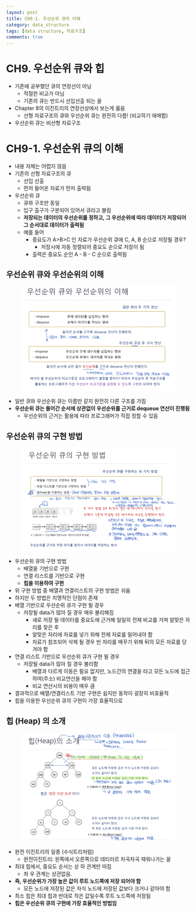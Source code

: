 ```yaml
---
layout: post
title: CH9-1. 우선순위 큐의 이해
category: data_structure
tags: [data structure, 자료구조]
comments: true
---
```


# CH9. 우선순위 큐와 힙
- 기존에 공부했던 큐의 연장선이 아님
  - 적절한 비교가 아님
  - 기존의 큐는 반드시 선입선출 되는 꼴
- Chapter 8의 이진트리의 연장선상에서 보는게 옳음
  - 선형 자료구조의 큐와 우선순위 큐는 완전히 다름! (비교하기 애매함)
- 우선순위 큐는 비선형 자료구조

# CH9-1. 우선순위 큐의 이해
- 내용 자체는 어렵지 않음
- 기존의 선형 자료구조의 큐
  - 선입 선출
  - 먼저 들어온 자료가 먼저 출력됨
- 우선순위 큐
  - 큐와 구조만 동일
  - 입구 출구가 구분되어 있어서 큐라고 불림
  - __저장되는 데이터의 우선순위를 정하고, 그 우선순위에 따라 데이터가 저장되어 그 순서대로 데이터가 출력됨__
  - 예를 들어
    - 중요도가 A>B>C 인 자료가 우선순위 큐에 C, A, B 순으로 저장될 경우?
      - 저장시에 자동 정렬되어 중요도 순으로 저장이 됨
    - 출력은 중요도 순인 A - B - C 순으로 출력됨

## 우선순위 큐와 우선순위의 이해

<center>
<figure>
<img src="/assets/post_img/data_structure/2019-08-06-data_structure/fig1.PNG" alt="views">
<figcaption> </figcaption>
</figure>
</center>

- 일반 큐와 우선순위 큐는 이름만 같지 완전히 다른 구조를 가짐
- __우선순위 큐는 들어간 순서에 상관없이 우선순위를 근거로 dequeue 연산이 진행됨__
  - 우선순위의 근거는 활용에 따라 프로그래머가 직접 정할 수 있음

## 우선순위 큐의 구현 방법

<center>
<figure>
<img src="/assets/post_img/data_structure/2019-08-06-data_structure/fig2.PNG" alt="views">
<figcaption> </figcaption>
</figure>
</center>

- 우선순위 큐의 구현 방법
  - 배열을 기반으로 구현
  - 연결 리스트를 기반으로 구현
  - __힙을 이용하여 구현__
- 위 구현 방법 중 배열과 연결리스트의 구현 방법은 쉬움
- 하지만 두 방법은 치명적인 단점이 존재
- 배열 기반으로 우선순위 큐가 구현 될 경우
  - 저장될 data가 많아 질 경우 매우 불리해짐
    - 새로 저장 될 데이터를 중요도에 근거해 일일히 전체 비교를 거쳐 알맞은 자리를 찾은 후
    - 알맞은 자리에 자료를 넣기 위해 전체 자료를 밀어내야 함
    - 자료가 참조되어 삭제 될 경우 빈 자리를 메꾸기 위해 뒤의 모든 자료를 당겨야 함
- 연결 리스트 기반으로 우선순위 큐가 구현 될 경우
  - 저장될 data가 많아 질 경우 불리함
    - 배열과 다르게 이동은 필요 없지만, 노드간의 연결을 타고 모든 노드에 접근하여(주소) 비교연산을 해야 함
    - 비교 연산시의 비용이 매우 큼
- 결과적으로 배열/연결리스트 기반 구현은 쉽지만 동작이 굉장히 비효율적
- 힙을 이용한 우선순위 큐의 구현이 가장 효율적으로 

## 힙 (Heap) 의 소개

<center>
<figure>
<img src="/assets/post_img/data_structure/2019-08-06-data_structure/fig3.PNG" alt="views">
<figcaption> </figcaption>
</figure>
</center>

- 완전 이진트리의 일종 (수식트리처럼)
  - 완전이진트리: 왼쪽에서 오른쪽으로 데티러르 차곡차곡 채워나가는 꼴
- 최대 힙에서, 중요도 순서는 상 하 관계만 따짐
  - 좌 우 관계는 상관없음.
- __즉, 우선순위가 가장 높은 값이 루트 노드쪽에 저장 되어야 함__
  - 모든 노드에 저장된 값은 자식 노드에 저장된 값보다 크거나 같아야 함
- 최소 힙은 최대 힙과 반대로 작은 값일수록 루트 노드쪽에 저장됨
- __힙은 우선순위 큐의 구현에 가장 효율적인 방법임__
